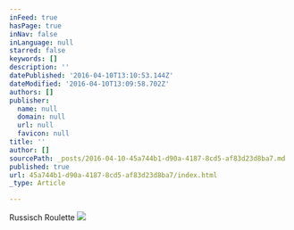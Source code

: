 ```yaml
---
inFeed: true
hasPage: true
inNav: false
inLanguage: null
starred: false
keywords: []
description: ''
datePublished: '2016-04-10T13:10:53.144Z'
dateModified: '2016-04-10T13:09:58.702Z'
authors: []
publisher:
  name: null
  domain: null
  url: null
  favicon: null
title: ''
author: []
sourcePath: _posts/2016-04-10-45a744b1-d90a-4187-8cd5-af83d23d8ba7.md
published: true
url: 45a744b1-d90a-4187-8cd5-af83d23d8ba7/index.html
_type: Article

---
```

Russisch Roulette
![](https://the-grid-user-content.s3-us-west-2.amazonaws.com/bf38ce88-176a-4a59-85be-d803baf55a0b.jpg)